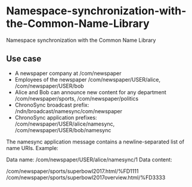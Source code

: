 # Namespace-synchronization-with-the-Common-Name-Library
Namespace synchronization with the Common Name Library

## Use case

* A newspaper company at /com/newspaper
* Employees of the newspaper /com/newspaper/USER/alice, /com/newspaper/USER/bob
* Alice and Bob can announce new content for any department /com/newspaper/sports, /com/newspaper/politics
* ChronoSync broadcast prefix: /ndn/broadcast/namesync/com/newspaper
* ChronoSync application prefixes: /com/newspaper/USER/alice/namesync, /com/newspaper/USER/bob/namesync

The namesync application message contains a newline-separated list of name URIs. Example: 

Data name: /com/newspaper/USER/alice/namesync/1
Data content: 

/com/newspaper/sports/superbowl2017.html/%FD1111
/com/newspaper/sports/superbowl2017overview.html/%FD3333

